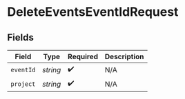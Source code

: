 # DeleteEventsEventIdRequest


## Fields

| Field              | Type               | Required           | Description        |
| ------------------ | ------------------ | ------------------ | ------------------ |
| `eventId`          | *string*           | :heavy_check_mark: | N/A                |
| `project`          | *string*           | :heavy_check_mark: | N/A                |